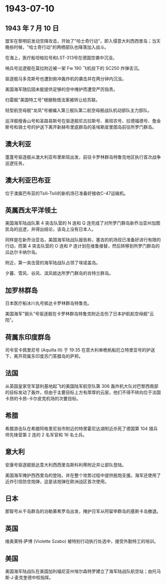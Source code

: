 # 1943-07-10

## 1943 年 7 月 10 日

盟军在黎明前发动空降攻击，开始了"哈士奇行动"，即入侵意大利西西里岛；当天晚些时候，"哈士奇行动"的两栖部队也降落加入战斗。

在海上，医疗船坦帕拉号和LST-313号在德国空袭中沉没。

哨兵号巡逻舰在莫拉附近被一架 Fw 190 飞机投下的 SC250 炸弹击沉。

驱逐舰马多克斯号也遭到俯冲轰炸机的袭击并在两分钟内沉没。

美国海军随后因未能提供足够的空中掩护而遭受严厉指责。

扫雷舰"美国特工号"根据租借法案被转让给苏联。

轻型航空母舰"龙凤"号被编入第三舰队第二航空母舰战队机动部队主力部队。

巡洋舰檀香山号和圣路易斯号在驱逐舰尼古拉斯号、奥班农号、拉德福德号、詹金斯号和骑士号的护送下离开新赫布里底群岛的圣埃斯皮里图岛前往所罗门群岛。

## 澳大利亚

蓬蓬号驱逐舰从澳大利亚布里斯班出发，前往卡罗林群岛特鲁克地区执行首次战争巡逻任务。

## 澳大利亚巴布亚

位于澳属巴布亚的Tsili-Tsili的新机场已准备好接收C-47运输机。

## 英属西太平洋领土

美国海军陆战队第 4 突击队营的 N 连和 Q
连完成了对所罗门群岛新乔治亚州加图凯岛的巡逻，并得出结论，该岛上没有日本人。

同样是在新乔治亚岛，美国海军陆战队报告称，塞吉的机场现已准备好进行有限的行动，而第
4 突击队营的 O 连和 P
连计划在维鲁接替，然后转移到所罗门群岛的瓜达尔卡纳尔岛。

附近，第一突击营的海军陆战队占领了埃诺盖岛。

夕暮、雪风、谷风、滨风抵达所罗门群岛的肖特兰群岛。

## 加罗林群岛

日本医疗船冰川丸号抵达卡罗林群岛特鲁克。

美国海军"钢头"号驱逐舰在卡罗林群岛特鲁克附近击伤了日本护航航空母舰"云阳"。

## 荷属东印度群岛

司令官卡佩里尼号 (Aquilla III) 于 19:35
在意大利单桅帆船厄立特里亚号的护送下，离开荷属东印度苏门答腊岛的萨邦。

## 法国

从英国皇家空军瑟利基地起飞的美国陆军航空队第 306
轰炸机大队对巴黎西南部的目标发动了轰炸，但由于主要目标上方有厚厚的云层，他们不得不转向位于法国卡昂的卡昂-卡尔皮克机场的次要目标。

## 希腊

希腊游击队在希腊阿格里尼翁市附近的特里霍尼达湖附近杀死了德国第 104
猎兵师先锋营第 2 连的 2 名军官和 16 名士兵。

## 意大利

安康号驱逐舰抵达意大利西西里岛斯科利蒂附近并让部队登陆。

美国海军掩护西西里岛的登陆，并在整个攻势过程中提供舰炮支援。海军还使用了近炸引信防空炮弹，这是该炮弹在欧洲战区首次使用。

## 日本

那智号从千岛群岛的泊勒慕希罗岛出发，掩护日军从阿留申群岛的基斯卡岛撤退。

## 英国

维奥莱特·萨博 (Violette Szabo)
被特别行动执行处选中，接受外勤特工的培训。

## 美国

美国海军陆战队在美国加利福尼亚州埃尔森特罗建立了海军陆战队航空站；由托马斯·J·麦克奎德中校指挥。

